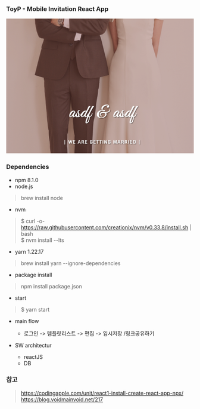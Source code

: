 ### ToyP - Mobile Invitation React App 

![intro image](./intro_img.png)


### Dependencies  
* npm 8.1.0
* node.js
> brew install node

* nvm 
> $ curl -o- https://raw.githubusercontent.com/creationix/nvm/v0.33.8/install.sh | bash  
> $ nvm install --lts  

* yarn 1.22.17  
> brew install yarn --ignore-dependencies

* package install 
> npm install package.json 

* start
>$ yarn start

* main flow
  - 로그인 -> 템플릿리스트 -> 편집 -> 임시저장 /링크공유하기

* SW architectur
    - reactJS
    - DB






### 참고
> https://codingapple.com/unit/react1-install-create-react-app-npx/   
> https://blog.voidmainvoid.net/217
